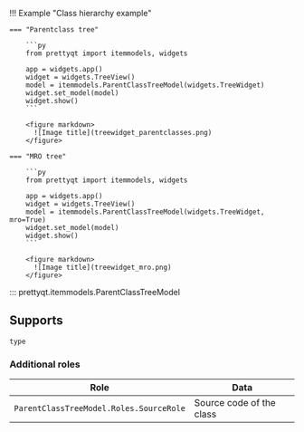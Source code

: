 !!! Example "Class hierarchy example"

    === "Parentclass tree"

        ```py
        from prettyqt import itemmodels, widgets

        app = widgets.app()
        widget = widgets.TreeView()
        model = itemmodels.ParentClassTreeModel(widgets.TreeWidget)
        widget.set_model(model)
        widget.show()
        ```

        <figure markdown>
          ![Image title](treewidget_parentclasses.png)
        </figure>

    === "MRO tree"

        ```py
        from prettyqt import itemmodels, widgets

        app = widgets.app()
        widget = widgets.TreeView()
        model = itemmodels.ParentClassTreeModel(widgets.TreeWidget, mro=True)
        widget.set_model(model)
        widget.show()
        ```

        <figure markdown>
          ![Image title](treewidget_mro.png)
        </figure>


::: prettyqt.itemmodels.ParentClassTreeModel

## Supports

`type`

### Additional roles

| Role                                    | Data                       |
| ----------------------------------------|----------------------------|
| `ParentClassTreeModel.Roles.SourceRole` | Source code of the class   |
